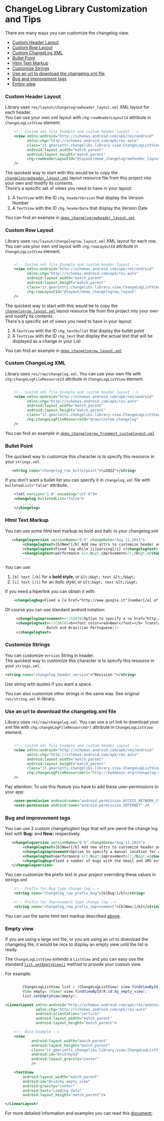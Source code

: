 # ChangeLog Library Customization and Tips

There are many ways you can customize the changelog view.

* [Custom Header Layout](#custom-header-layout)
* [Custom Row Layout](#custom-row-layout)
* [Custom ChangeLog XML](#custom-changeLog-xml)
* [Bullet Point](#bullet-point)
* [Html Text Markup](#html-text-markup)
* [Customize Strings](#customize-strings)
* [Use an url to download the changelog.xml file](#use-an-url-to-download-the-changelog.xml-file)
* [Bug and improvement tags](#bug-and-improvement-tags)
* [Emtpy view](#emtpy-view)



### Custom Header Layout

Library uses `res/layout/changelogrowheader_layout.xml` XML layout for each header.<br/>
You can use your own xml layout with `chg:rowHeaderLayoutId` attribute in `ChangeLogListView` element.

``` xml
    <!-- Custom xml file Example and custom header layout -->
    <view xmlns:android="http://schemas.android.com/apk/res/android"
          xmlns:chg="http://schemas.android.com/apk/res-auto"
          class="it.gmariotti.changelibs.library.view.ChangeLogListView"
          android:layout_width="match_parent"
          android:layout_height="match_parent"
          chg:rowHeaderLayoutId="@layout/demo_changelogrowheader_layout"
    />
```

The quickest way to start with this would be to copy the [`changelogrowheader_layout.xml`](/ChangeLogLibrary/src/main/res/layout/changelogrowheader_layout.xml) layout resource file from this project into your own and modify its contents.<br/>
There's a specific set of views you need to have in your layout:

1. A `TextView` with the ID `chg_headerVersion` that display the Version Number
2. A `TextView` with the ID `chg_headerDate` that display the Version Date

You can find an example in [`demo_changelogrowheader_layout.xml`](/ChangeLogDemo/src/main/res/layout/demo_changelogrowheader_layout.xml)

### Custom Row Layout

Library uses `res/layout/changelogrow_layout.xml` XML layout for each row.<br/>
You can use your own xml layout with `chg:rowLayoutId` attribute in `ChangeLogListView` element.

``` xml

    <!-- Custom xml file Example and custom header layout -->
    <view xmlns:android="http://schemas.android.com/apk/res/android"
          xmlns:chg="http://schemas.android.com/apk/res-auto"
          android:layout_width="match_parent"
          android:layout_height="match_parent"
          class="it.gmariotti.changelibs.library.view.ChangeLogListView"
          chg:rowLayoutId="@layout/demo_changelogrow_layout"
    />
```
The quickest way to start with this would be to copy the [`changelogrow_layout.xml`](https://github.com/gabrielemariotti/changeloglib/tree/master/ChangeLogLibrary/src/main/res/layout/changelogrow_layout.xml) layout resource file from this project into your own and modify its contents.<br/>
There's a specific set of views you need to have in your layout:

1. A `TextView` with the ID `chg_textbullet` that display the bullet point
2. A `TextView` with the ID `chg_text` that display the actual text that will be displayed as a change in your List

You can find an example in [`demo_changelogrow_layout.xml`](/ChangeLogDemo/src/main/res/layout/demo_changelogrow_layout.xml)

### Custom ChangeLog XML

Library uses `res/raw/changelog.xml`.
You can use your own file with `chg:changeLogFileResourceId` attribute in `ChangeLogListView` element.

``` xml

    <!-- Custom xml file Example and custom header layout -->
    <view xmlns:android="http://schemas.android.com/apk/res/android"
          xmlns:chg="http://schemas.android.com/apk/res-auto"
          android:layout_width="match_parent"
          android:layout_height="match_parent"
          class="it.gmariotti.changelibs.library.view.ChangeLogListView"
          chg:changeLogFileResourceId="@raw/custom_changelog"
    />
```

You can find an example in [`demo_changelogrow_fragment_customlayout.xml`](/ChangeLogDemo/src/main/res/layout/demo_changelog_fragment_customlayout.xml)

### Bullet Point
The quickest way to customize this character is to specify this resource in your `strings.xml`.

``` xml
   <string name="changelog_row_bulletpoint">\u2022"</string>
```

If you don't want a bullet list you can specify it in `changelog.xml` file with `bulletedList="false"` attribute.

``` xml
    <?xml version="1.0" encoding="utf-8"?>
    <changelog bulletedList="false">
        .....
    </changelog>

```

### Html Text Markup

You can use some html text markup as bold and italic in your changelog.xml

``` xml
   <changelogversion versionName="0.9" changeDate="Aug 11,2013">
        <changelogtext>[b]New![/b] Add new attrs to customize header and row layout</changelogtext>
        <changelogtext>Fixed log while [i]parsing[/i] </changelogtext>
        <changelogtext>performance &lt;b&gt;improvement&lt;/b&gt;</changelogtext>
        ....
```
You can use:

1. `[b] text [/b]` for a <b>bold style</b>, or `&lt;b&gt; text &lt;/b&gt;`
2. `[i] text [/i]` for an <i>italic style</i>, or `&lt;b&gt; text &lt;/i&gt;`

If you need a hiperlink you can obtain it with:

```xml
    <changelogbug>Fixed a [a href="http://www.google.it"]number[/a] of bugs with the Gmail and SMS extensions</changelogbug>
```

Of course you can use standard android notation:

```xml
     <changelogimprovement><![CDATA[Option to specify a <a href="http://www.google.it">manual</a> location for weather]]></changelogimprovement>
     <changelogtext><![CDATA[<b><font color=red>New!</font></b> Translations for Greek,
                   Dutch and Brazilian Portuguese]]>
     </changelogtext>
```


### Customize Strings

You can customize `Version` String in header.<br/>
The quickest way to customize this character is to specify this resource in your `strings.xml`.

``` xml
<string name="changelog_header_version">"Revision "</string>
```

Use string with quotes if you want a space.

You can also customize other strings in the same way. See original `res/string.xml` in library.

### Use an url to download the changelog.xml file

Library uses `res/raw/changelog.xml`.
You can use a url link to download your xml file with `chg:changeLogFileResourceUrl` attribute in `ChangeLogListView` element.

``` xml

    <!-- Custom xml file Example and custom header layout -->
    <view xmlns:android="http://schemas.android.com/apk/res/android"
          xmlns:chg="http://schemas.android.com/apk/res-auto"
          android:layout_width="match_parent"
          android:layout_height="match_parent"
          class="it.gmariotti.changelibs.library.view.ChangeLogListView"
          chg:changeLogFileResourceUrl="http://mydomain.org/changelog.xml"
    />
```

Pay attention:
To use this feature you have to add these user-permissions to your app:

``` xml
    <uses-permission android:name="android.permission.ACCESS_NETWORK_STATE" />
    <uses-permission android:name="android.permission.INTERNET" />
```

### Bug and improvement tags

You can use 2 custom changelogtext tags that will pre-pend the change log text with **Bug:** and **New:** respectively.

``` xml
   <changelogversion versionName="0.9" changeDate="Aug 11,2013">
        <changelogtext>[b]New![/b] Add new attrs to customize header and row layout</changelogtext>
        <changelogimprovement>Option to specify a manual location for weather</changelogimprovement>
        <changelogtext>performance &lt;b&gt;improvement&lt;/b&gt;</changelogtext>
        <changelogbug>Fixed a number of bugs with the Gmail and SMS extensions</changelogbug>
   </changelogversion>
```

You can customize the prefix text in your project overriding these values in strings.xml

``` xml
    <!-- Prefix for Bug type change log -->
    <string name="changelog_row_prefix_bug">[b]Bug:[/b]</string>

    <!-- Prefix for Improvement type change log -->
    <string name="changelog_row_prefix_improvement">[b]New:[/b]</string>
```

You can use the same html text markup described [above](#Html-text-markup).


### Empty view

If you are using a large xml file, or you are using an url to download the changelog file, it would be nice to display an empty view until the list is ready.

The `ChangeLogListView` extends a `ListView` and you can easy use the standard [`list.setEmptyView()`](http://developer.android.com/reference/android/widget/AdapterView.html#setEmptyView(android.view.View)) method to provide your custom view.

For example:

``` java

        ChangeLogListView list = (ChangeLogListView) view.findViewById(R.id.myId);
        View empty= (View) view.findViewById(R.id.my_empty_view);
        list.setEmptyView(empty);

```

``` xml
<LinearLayout xmlns:android="http://schemas.android.com/apk/res/android"
              xmlns:chg="http://schemas.android.com/apk/res-auto"
              android:orientation="vertical"
              android:layout_width="match_parent"
              android:layout_height="match_parent">

    <!-- Base Example -->
    <view
            android:layout_width="match_parent"
            android:layout_height="match_parent"
            class="it.gmariotti.changelibs.library.view.ChangeLogListView"
            android:id="@+id/myId"
            android:layout_gravity="center"
            />

    <TextView
        android:layout_width="match_parent"
        android:id="@+id/my_empty_view"
        android:gravity="center"
        android:text="Loading data"
        android:layout_height="match_parent"/>

</LinearLayout>
```

For more detailed information and examples you can read this [document:](/ChangeLogDemo/README.md)
